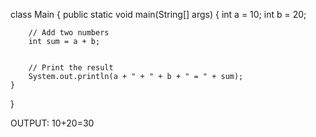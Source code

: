 class Main {
    public static void main(String[] args) {
        int a = 10;
        int b = 20;


        // Add two numbers
        int sum = a + b;


        // Print the result
        System.out.println(a + " + " + b + " = " + sum);
    }
}


OUTPUT:
10+20=30
